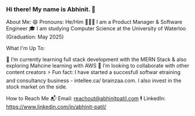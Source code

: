 ### Hi there! My name is Abhinit. 👋

About Me:
😄 Pronouns: He/Him
👩🏽‍💻 I am a Product Manager & Software Engineer
🎓 I am studying Computer Science at the University of Waterloo (Graduation: May 2025)

What I'm Up To:

🌱 I’m currently learning full stack development with the MERN Stack & also exploring Mahcine learning with AWS
👯 I’m looking to collaborate with other content creators
⚡ Fun fact: I have started a succesfull softwar etraining and consultancy business - intellee.ca/ brainzaa.com. I also invest in the stock market on the side.

How to Reach Me
📬 Email: reachout@abhinitpatil.com
🕴 LinkedIn: https://www.linkedin.com/in/abhinit-patil/
